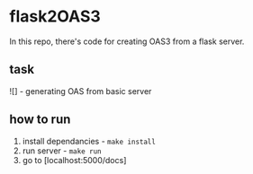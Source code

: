 # flask2OAS3
In this repo, there's code for creating OAS3 from a flask server.

## task 
![] - generating OAS from basic server

## how to run
1. install dependancies - `make install`
2. run server - `make run`
3. go to [localhost:5000/docs]
